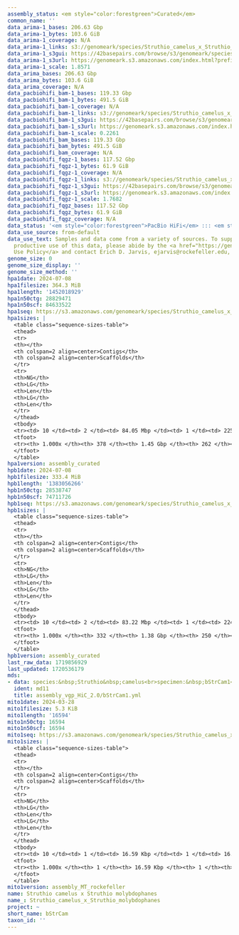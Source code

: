 ```yaml
---
assembly_status: <em style="color:forestgreen">Curated</em>
common_name: ''
data_arima-1_bases: 206.63 Gbp
data_arima-1_bytes: 103.6 GiB
data_arima-1_coverage: N/A
data_arima-1_links: s3://genomeark/species/Struthio_camelus_x_Struthio_molybdophanes/bStrCam1/genomic_data/arima/<br>
data_arima-1_s3gui: https://42basepairs.com/browse/s3/genomeark/species/Struthio_camelus_x_Struthio_molybdophanes/bStrCam1/genomic_data/arima/
data_arima-1_s3url: https://genomeark.s3.amazonaws.com/index.html?prefix=species/Struthio_camelus_x_Struthio_molybdophanes/bStrCam1/genomic_data/arima/
data_arima-1_scale: 1.8571
data_arima_bases: 206.63 Gbp
data_arima_bytes: 103.6 GiB
data_arima_coverage: N/A
data_pacbiohifi_bam-1_bases: 119.33 Gbp
data_pacbiohifi_bam-1_bytes: 491.5 GiB
data_pacbiohifi_bam-1_coverage: N/A
data_pacbiohifi_bam-1_links: s3://genomeark/species/Struthio_camelus_x_Struthio_molybdophanes/bStrCam1/genomic_data/pacbio_hifi/<br>
data_pacbiohifi_bam-1_s3gui: https://42basepairs.com/browse/s3/genomeark/species/Struthio_camelus_x_Struthio_molybdophanes/bStrCam1/genomic_data/pacbio_hifi/
data_pacbiohifi_bam-1_s3url: https://genomeark.s3.amazonaws.com/index.html?prefix=species/Struthio_camelus_x_Struthio_molybdophanes/bStrCam1/genomic_data/pacbio_hifi/
data_pacbiohifi_bam-1_scale: 0.2261
data_pacbiohifi_bam_bases: 119.33 Gbp
data_pacbiohifi_bam_bytes: 491.5 GiB
data_pacbiohifi_bam_coverage: N/A
data_pacbiohifi_fqgz-1_bases: 117.52 Gbp
data_pacbiohifi_fqgz-1_bytes: 61.9 GiB
data_pacbiohifi_fqgz-1_coverage: N/A
data_pacbiohifi_fqgz-1_links: s3://genomeark/species/Struthio_camelus_x_Struthio_molybdophanes/bStrCam1/genomic_data/pacbio_hifi/<br>
data_pacbiohifi_fqgz-1_s3gui: https://42basepairs.com/browse/s3/genomeark/species/Struthio_camelus_x_Struthio_molybdophanes/bStrCam1/genomic_data/pacbio_hifi/
data_pacbiohifi_fqgz-1_s3url: https://genomeark.s3.amazonaws.com/index.html?prefix=species/Struthio_camelus_x_Struthio_molybdophanes/bStrCam1/genomic_data/pacbio_hifi/
data_pacbiohifi_fqgz-1_scale: 1.7682
data_pacbiohifi_fqgz_bases: 117.52 Gbp
data_pacbiohifi_fqgz_bytes: 61.9 GiB
data_pacbiohifi_fqgz_coverage: N/A
data_status: '<em style="color:forestgreen">PacBio HiFi</em> ::: <em style="color:forestgreen">Arima</em>'
data_use_source: from-default
data_use_text: Samples and data come from a variety of sources. To support fair and
  productive use of this data, please abide by the <a href="https://genome10k.soe.ucsc.edu/data-use-policies/">Data
  Use Policy</a> and contact Erich D. Jarvis, ejarvis@rockefeller.edu, with any questions.
genome_size: 0
genome_size_display: ''
genome_size_method: ''
hpa1date: 2024-07-08
hpa1filesize: 364.3 MiB
hpa1length: '1452018929'
hpa1n50ctg: 28829471
hpa1n50scf: 84633522
hpa1seq: https://s3.amazonaws.com/genomeark/species/Struthio_camelus_x_Struthio_molybdophanes/bStrCam1/assembly_curated/bStrCam1.hap1.cur.20240708.fasta.gz
hpa1sizes: |
  <table class="sequence-sizes-table">
  <thead>
  <tr>
  <th></th>
  <th colspan=2 align=center>Contigs</th>
  <th colspan=2 align=center>Scaffolds</th>
  </tr>
  <tr>
  <th>NG</th>
  <th>LG</th>
  <th>Len</th>
  <th>LG</th>
  <th>Len</th>
  </tr>
  </thead>
  <tbody>
  <tr><td> 10 </td><td> 2 </td><td> 84.05 Mbp </td><td> 1 </td><td> 225.57 Mbp </td></tr><tr><td> 20 </td><td> 4 </td><td> 61.97 Mbp </td><td> 2 </td><td> 173.67 Mbp </td></tr><tr><td> 30 </td><td> 6 </td><td> 54.04 Mbp </td><td> 3 </td><td> 148.28 Mbp </td></tr><tr><td> 40 </td><td> 10 </td><td> 35.43 Mbp </td><td> 4 </td><td> 89.93 Mbp </td></tr><tr style="background-color:#cccccc;"><td> 50 </td><td> 14 </td><td style="background-color:#88ff88;"> 28.83 Mbp </td><td> 6 </td><td style="background-color:#88ff88;"> 84.63 Mbp </td></tr><tr><td> 60 </td><td> 19 </td><td> 22.62 Mbp </td><td> 7 </td><td> 70.39 Mbp </td></tr><tr><td> 70 </td><td> 27 </td><td> 15.30 Mbp </td><td> 11 </td><td> 34.55 Mbp </td></tr><tr><td> 80 </td><td> 41 </td><td> 9.25 Mbp </td><td> 15 </td><td> 25.61 Mbp </td></tr><tr><td> 90 </td><td> 62 </td><td> 4.72 Mbp </td><td> 22 </td><td> 15.48 Mbp </td></tr><tr><td> 100 </td><td> 378 </td><td> 12.52 Kbp </td><td> 262 </td><td> 12.52 Kbp </td></tr></tbody>
  <tfoot>
  <tr><th> 1.000x </th><th> 378 </th><th> 1.45 Gbp </th><th> 262 </th><th> 1.45 Gbp </th></tr>
  </tfoot>
  </table>
hpa1version: assembly_curated
hpb1date: 2024-07-08
hpb1filesize: 333.4 MiB
hpb1length: '1383056266'
hpb1n50ctg: 28538747
hpb1n50scf: 74711726
hpb1seq: https://s3.amazonaws.com/genomeark/species/Struthio_camelus_x_Struthio_molybdophanes/bStrCam1/assembly_curated/bStrCam1.hap2.cur.20240708.fasta.gz
hpb1sizes: |
  <table class="sequence-sizes-table">
  <thead>
  <tr>
  <th></th>
  <th colspan=2 align=center>Contigs</th>
  <th colspan=2 align=center>Scaffolds</th>
  </tr>
  <tr>
  <th>NG</th>
  <th>LG</th>
  <th>Len</th>
  <th>LG</th>
  <th>Len</th>
  </tr>
  </thead>
  <tbody>
  <tr><td> 10 </td><td> 2 </td><td> 83.22 Mbp </td><td> 1 </td><td> 224.66 Mbp </td></tr><tr><td> 20 </td><td> 4 </td><td> 60.65 Mbp </td><td> 2 </td><td> 171.62 Mbp </td></tr><tr><td> 30 </td><td> 7 </td><td> 36.77 Mbp </td><td> 3 </td><td> 145.08 Mbp </td></tr><tr><td> 40 </td><td> 11 </td><td> 31.45 Mbp </td><td> 4 </td><td> 86.63 Mbp </td></tr><tr style="background-color:#cccccc;"><td> 50 </td><td> 15 </td><td style="background-color:#88ff88;"> 28.54 Mbp </td><td> 5 </td><td style="background-color:#88ff88;"> 74.71 Mbp </td></tr><tr><td> 60 </td><td> 21 </td><td> 22.48 Mbp </td><td> 8 </td><td> 39.89 Mbp </td></tr><tr><td> 70 </td><td> 28 </td><td> 15.51 Mbp </td><td> 13 </td><td> 28.69 Mbp </td></tr><tr><td> 80 </td><td> 41 </td><td> 8.28 Mbp </td><td> 18 </td><td> 21.32 Mbp </td></tr><tr><td> 90 </td><td> 64 </td><td> 3.89 Mbp </td><td> 29 </td><td> 7.84 Mbp </td></tr><tr><td> 100 </td><td> 332 </td><td> 17.94 Kbp </td><td> 250 </td><td> 17.94 Kbp </td></tr></tbody>
  <tfoot>
  <tr><th> 1.000x </th><th> 332 </th><th> 1.38 Gbp </th><th> 250 </th><th> 1.38 Gbp </th></tr>
  </tfoot>
  </table>
hpb1version: assembly_curated
last_raw_data: 1719856929
last_updated: 1720536179
mds:
- data: species:&nbsp;Struthio&nbsp;camelus<br>specimen:&nbsp;bStrCam1<br>projects:&nbsp;<br>&nbsp;&nbsp;-&nbsp;vgp<br>assembled_by_group:&nbsp;Rockefeller<br>data_location:&nbsp;S3<br>release_to:&nbsp;S3<br>combine_for_curation:&nbsp;true<br>hap1:&nbsp;s3://genomeark/species/Struthio_camelus/bStrCam1/assembly_vgp_HiC_2.0/bStrCam1.HiC.hap1.20240327.fasta.gz<br>hap2:&nbsp;s3://genomeark/species/Struthio_camelus/bStrCam1/assembly_vgp_HiC_2.0/bStrCam1.HiC.hap2.20240327.fasta.gz<br>pretext_hap1:&nbsp;s3://genomeark/species/Struthio_camelus/bStrCam1/assembly_vgp_HiC_2.0/evaluation/hap1/pretext/bStrCam1_hap1_s2.pretext<br>pretext_hap2:&nbsp;s3://genomeark/species/Struthio_camelus/bStrCam1/assembly_vgp_HiC_2.0/evaluation/hap2/pretext/bStrCam1_hap2_s2.pretext<br>kmer_spectra_img:&nbsp;s3://genomeark/species/Struthio_camelus/bStrCam1/assembly_vgp_HiC_2.0/evaluation/merqury/bStrCam1_png/<br>pacbio_read_dir:&nbsp;s3://genomeark/species/Struthio_camelus/bStrCam1/genomic_data/pacbio_hifi/<br>pacbio_read_type:&nbsp;hifi<br>hic_read_dir:&nbsp;s3://genomeark/species/Struthio_camelus/bStrCam1/genomic_data/arima/<br>mito:&nbsp;s3://genomeark/species/Struthio_camelus/bStrCam1/assembly_MT_rockefeller/bStrCam1.MT.20240328.fasta.gz<br>pipeline:&nbsp;<br>&nbsp;&nbsp;-&nbsp;hifiasm&nbsp;(0.19.8+galaxy0)<br>&nbsp;&nbsp;-&nbsp;yahs&nbsp;(1.2a.2+galaxy1)<br>notes:&nbsp;This&nbsp;was&nbsp;a&nbsp;Hifiasm-HiC&nbsp;assembly&nbsp;of&nbsp;bStrCam1,&nbsp;resulting&nbsp;in&nbsp;two&nbsp;complete&nbsp;haplotypes.&nbsp;HiC&nbsp;scaffolding&nbsp;was&nbsp;performed&nbsp;with&nbsp;YaHS.&nbsp;&nbsp;The&nbsp;HiC&nbsp;prep&nbsp;kit&nbsp;used&nbsp;was&nbsp;Arima&nbsp;library&nbsp;prep.&nbsp;The&nbsp;HiC&nbsp;reads&nbsp;needed&nbsp;to&nbsp;have&nbsp;5&nbsp;bp&nbsp;trimmed&nbsp;from&nbsp;the&nbsp;5'&nbsp;end&nbsp;due&nbsp;to&nbsp;adapter&nbsp;left&nbsp;over&nbsp;from&nbsp;the&nbsp;Arima&nbsp;library&nbsp;prep&nbsp;kit.&nbsp;<br>
  ident: md11
  title: assembly_vgp_HiC_2.0/bStrCam1.yml
mito1date: 2024-03-28
mito1filesize: 5.3 KiB
mito1length: '16594'
mito1n50ctg: 16594
mito1n50scf: 16594
mito1seq: https://s3.amazonaws.com/genomeark/species/Struthio_camelus_x_Struthio_molybdophanes/bStrCam1/assembly_MT_rockefeller/bStrCam1.MT.20240328.fasta.gz
mito1sizes: |
  <table class="sequence-sizes-table">
  <thead>
  <tr>
  <th></th>
  <th colspan=2 align=center>Contigs</th>
  <th colspan=2 align=center>Scaffolds</th>
  </tr>
  <tr>
  <th>NG</th>
  <th>LG</th>
  <th>Len</th>
  <th>LG</th>
  <th>Len</th>
  </tr>
  </thead>
  <tbody>
  <tr><td> 10 </td><td> 1 </td><td> 16.59 Kbp </td><td> 1 </td><td> 16.59 Kbp </td></tr><tr><td> 20 </td><td> 1 </td><td> 16.59 Kbp </td><td> 1 </td><td> 16.59 Kbp </td></tr><tr><td> 30 </td><td> 1 </td><td> 16.59 Kbp </td><td> 1 </td><td> 16.59 Kbp </td></tr><tr><td> 40 </td><td> 1 </td><td> 16.59 Kbp </td><td> 1 </td><td> 16.59 Kbp </td></tr><tr style="background-color:#cccccc;"><td> 50 </td><td> 1 </td><td style="background-color:#ff8888;"> 16.59 Kbp </td><td> 1 </td><td style="background-color:#ff8888;"> 16.59 Kbp </td></tr><tr><td> 60 </td><td> 1 </td><td> 16.59 Kbp </td><td> 1 </td><td> 16.59 Kbp </td></tr><tr><td> 70 </td><td> 1 </td><td> 16.59 Kbp </td><td> 1 </td><td> 16.59 Kbp </td></tr><tr><td> 80 </td><td> 1 </td><td> 16.59 Kbp </td><td> 1 </td><td> 16.59 Kbp </td></tr><tr><td> 90 </td><td> 1 </td><td> 16.59 Kbp </td><td> 1 </td><td> 16.59 Kbp </td></tr><tr><td> 100 </td><td> 1 </td><td> 16.59 Kbp </td><td> 1 </td><td> 16.59 Kbp </td></tr></tbody>
  <tfoot>
  <tr><th> 1.000x </th><th> 1 </th><th> 16.59 Kbp </th><th> 1 </th><th> 16.59 Kbp </th></tr>
  </tfoot>
  </table>
mito1version: assembly_MT_rockefeller
name: Struthio camelus x Struthio molybdophanes
name_: Struthio_camelus_x_Struthio_molybdophanes
project: ~
short_name: bStrCam
taxon_id: ''
---
```

